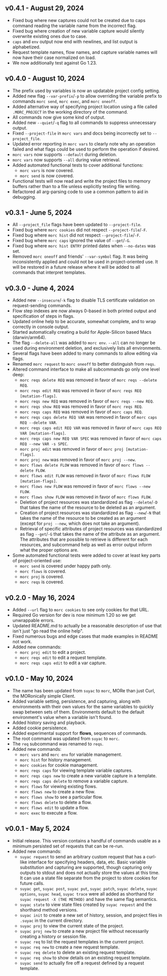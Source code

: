 v0.4.1 - August 29, 2024
------------------------
* Fixed bug where new captures could not be created due to caps command reading
the variable name from the incorrect flag.
* Fixed bug where creation of new variable capture would silently overwrite
existing ones due to case.
* `caps` and `env` output now end with newlines, and list output is
alphabetized.
* Request template names, flow names, and capture variable names will now have
their case normalized on load.
* We now additionally test against Go 1.23.


v0.4.0 - August 10, 2024
------------------------
* The prefix used by variables is now an updatable project config setting.
* Added new flag `--var-prefix`/`-p` to allow overriding the
variable prefix to commands `morc send`, `morc exec`, and `morc oneoff`.
* Added alternative way of specifying project location using a file called
`.MORC_PROJECT` in the working directory of the command.
* All commands now give some kind of output.
* Added new `--quiet`/`-q` flag to all commands to suppress unnecessary output.
* Fixed `--project-file` in `morc vars` and docs being incorrectly set to
`--project_file`.
* Updated error reporting in `morc vars` to clearly note why an operation
failed and what flags could be used to perform the operation if desired.
* `morc vars` now supports `--default` during deletion.
* `morc vars` now supports `--all` during value retrieval.
* Added automated functional tests to cover additional functions:
  * `morc vars` is now covered.
  * `morc send` is now covered.
* Functional tests will now read and write the project files to memory buffers
rather than to a file unless explicitly testing file writing.
* Refactored all arg-parsing code to use a common pattern to aid in debugging.


v0.3.1 - June 5, 2024
---------------------
* All `--project_file` flags have been updated to `--project-file`.
* Fixed bug where `morc cookies` did not respect `--project-file`/`-F`.
* Fixed bug where `morc hist` did not respect `--project-file`/`-F`.
* Fixed bug where `morc caps` ignored the value of `--get`/`-G`.
* Fixed bug where `morc hist ENTRY` printed dates when `--no-dates` was set.
* Removed `morc oneoff` and friends' `--var-symbol` flag. It was being
inconsistently applied and could not be used in project-oriented use. It will be
restored in a future release where it will be added to all commands that
interpret templates.


v0.3.0 - June 4, 2024
---------------------
* Added new `--insecure`/`-k` flag to disable TLS certificate validation on
request-sending commands.
* Flow step indexes are now always 0-based in both printed output and
specification of steps in flags.
* Updated online help to be accurate, somewhat complete, and to wrap correctly
in console output.
* Started automatically creating a build for Apple-Silicon based Macs (darwin/arm64).
* The flag `--delete-all` was added to `morc env`. `--all` can no longer be used
during environment deletion, and exclusively lists all environments.
* Several flags have been added to many commands to allow editing via flags.
* Renamed `morc request` to `morc oneoff` to better distinguish from `reqs`.
* Altered command interface to make all subcommands go only one level deep:
  * `morc reqs delete REQ` was removed in favor of `morc reqs --delete REQ`.
  * `morc reqs edit REQ` was removed in favor of `morc reqs REQ [mutation-flags]`. 
  * `morc reqs new REQ` was removed in favor of `morc reqs --new REQ`.
  * `morc reqs show REQ` was removed in favor of `morc reqs REQ`.
  * `morc reqs caps REQ` was removed in favor of `morc caps REQ`.
  * `morc reqs caps delete REQ VAR` was removed in favor of `morc caps REQ --delete VAR`.
  * `morc reqs caps edit REQ VAR` was removed in favor of `morc caps REQ VAR [mutation-flags]`.
  * `morc reqs caps new REQ VAR SPEC` was removed in favor of `morc caps REQ --new VAR -s SPEC`.
  * `morc proj edit` was removed in favor of `morc proj [mutation-flags]`.
  * `morc proj new` was removed in favor of `morc proj --new`.
  * `morc flows delete FLOW` was removed in favor of `morc flows --delete FLOW`.
  * `morc flows edit FLOW` was removed in favor of `morc flows FLOW [mutation-flags]`. 
  * `morc flows new FLOW` was removed in favor of `morc flows --new FLOW`.
  * `morc flows show FLOW` was removed in favor of `morc flows FLOW`.
  * Deletion of project resources was standardized as flag `--delete`/`-D` that
  takes the name of the resource to be deleted as an argument.
  * Creation of project resources was standardized as flag `--new`/`-N` that
  takes the name of the resource to be created as an argument (except for
  `proj --new`, which does not take an argument).
  * Retrieval of specific attributes of project resources was standardized as
  flag `--get`/`-G` that takes the name of the attribute as an argument. The
  attributes that are possible to retrieve is different for each resources, and
  subcommand help as well as error output inform what the proper options are. 
* Some automated functional tests were added to cover at least key parts of project-oriented use:
  * `morc send` is covered under happy path only.
  * `morc flows` is covered.
  * `morc proj` is covered.
  * `morc reqs` is covered.


v0.2.0 - May 16, 2024
---------------------
* Added `--url` flag to `morc cookies` to see only cookies for that URL.
* Required Go version for dev is now minimum 1.20 so we get unwrappable errors.
* Updated README.md to actually be a reasonable description of use that isn't
  just "go read the online help".
* Fixed numerous bugs and edge cases that made examples in README not work.
* Added new commands:
  * `morc proj edit` to edit a project.
  * `morc reqs edit` to edit a request template.
  * `morc reqs caps edit` to edit a var capture.


v0.1.0 - May 10, 2024
----------------------
* The name has been updated from `suyac` to `morc`, MORe than just Curl, the
MORonically simple Client.
* Added variable setting, persistence, and capturing, along with environments
with their own values for the same variables to quickly swap between sets of
them. Environments default to the default environment's value when a variable
isn't found.
* Added history saving and playback.
* Added cookie persistence.
* Added experimental support for **flows**, sequences of commands.
* The root command was updated from `suyac` to `morc`.
* The `req` subcommand was renamed to `reqs`.
* Added new commands:
  * `morc vars` and `morc env` for variable management.
  * `morc hist` for history management.
  * `morc cookies` for cookie management.
  * `morc reqs caps` for viewing template variable captures.
  * `morc reqs caps new` to create a new variable capture in a template.
  * `morc reqs caps delete` to remove a variable capture.
  * `morc flows` for viewing existing flows.
  * `morc flows new` to create a new flow.
  * `morc flows show` to see a particular flow.
  * `morc flows delete` to delete a flow.
  * `morc flows edit` to update a flow.
  * `morc exec` to execute a flow.


v0.0.1 - May 5, 2024
--------------------
* Initial release. This version contains a handful of commands usable as a
minimum persisted set of requests that can be re-run.
* Added new commands:
  * `suyac request` to send an arbitrary custom request that has a curl-like
  interface for specifying headers, data, etc. Basic variable substitution and
  capturing are supported, though capturing only outputs to stdout and does not
  actually store the values at this time. It can use a state file separate from
  the project to store cookies for future calls.
  * `suyac get`, `suyac post`, `suyac put`, `suyac patch`, `suyac delete`,
  `suyac options`, `suyac head`, `suyac trace` were all added as shorthand for
  `suyac request -X (THE METHOD)` and have the same flag semantics.
  * `suyac state` to view state files created by `suyac request` and the
  shorthand method versions.
  * `suyac init` to create a new set of history, session, and project files in
  `.suyac` in the current directory.
  * `suyac proj` to view the current state of the project.
  * `suyac proj new` to create a new project file without necessarily creating
  a history or session file.
  * `suyac req` to list the request templates in the current project.
  * `suyac req new` to create a new request template.
  * `suyac req delete` to delete an existing request template.
  * `suyac req show` to show details on an existing request template.
  * `suyac send` to actually fire off a request defined by a request template.
